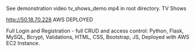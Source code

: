 See demonstration video tv_shows_demo.mp4 in root directory.
TV Shows

http://50.18.70.228 AWS DEPLOYED

Full Login and Registration - full CRUD and access control: Python, Flask, MySQL, Bcrypt, Validations, HTML, CSS, Bootstrap, JS, Deployed with AWS EC2 Instance.
